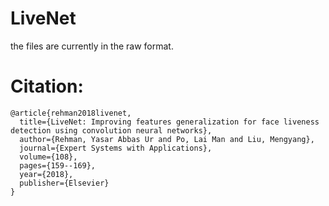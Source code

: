 # LiveNet

the files are currently in the raw format. 

# Citation:

```
@article{rehman2018livenet,
  title={LiveNet: Improving features generalization for face liveness detection using convolution neural networks},
  author={Rehman, Yasar Abbas Ur and Po, Lai Man and Liu, Mengyang},
  journal={Expert Systems with Applications},
  volume={108},
  pages={159--169},
  year={2018},
  publisher={Elsevier}
}
```
